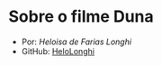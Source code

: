 # Sobre o filme **Duna**

- Por: _Heloisa de Farias Longhi_
- GitHub: [HeloLonghi](https://github.com/HeloLonghi)